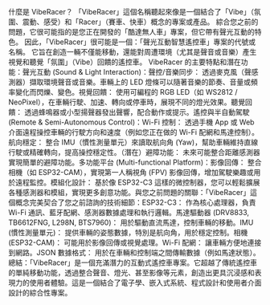 什麼是 VibeRacer？
「VibeRacer」這個名稱聽起來像是一個結合了「Vibe」（氛圍、震動、感受）和「Racer」（賽車、快車）概念的專案或產品。
綜合您之前的問題，它很可能指的是您正在開發的「酷達無人車」專案，但它帶有聲光互動的特色。
因此，「VibeRacer」很可能是一個：「聲光互動智慧遙控車」專案的代號或名稱。
它旨在創造一輛不僅能移動，還能對周遭環境（尤其是聲音或音樂）產生視覺和聽覺「氛圍」（Vibe）回饋的遙控車。
VibeRacer 的主要特點和潛在功能：聲光互動 (Sound & Light Interaction)：聲控/音樂同步： 透過麥克風（聲感測器）擷取環境聲音或音樂。車輛上的 LED 燈條可以隨著音樂的節奏、音量或頻率變化而閃爍、變色。視覺回饋： 使用可編程的 RGB LED（如 WS2812 / NeoPixel），在車輛行駛、加速、轉向或停車時，展現不同的燈光效果。聽覺回饋： 透過蜂鳴器或小型揚聲器發出聲響，配合動作或提示。遙控與半自動駕駛 (Remote & Semi-Autonomous Control)：Wi-Fi 控制： 透過手機 App 或 Web 介面遠程操控車輛的行駛方向和速度（例如您正在做的 Wi-Fi 配網和馬達控制）。航向穩定： 整合 IMU（慣性測量單元）來讀取航向角 (Yaw)，幫助車輛維持直線行駛或精確轉向，提高操控穩定性。（潛在）避障功能： 未來可能整合距離感測器實現簡單的避障功能。多功能平台 (Multi-functional Platform)：影像回傳： 整合相機（如 ESP32-CAM），實現第一人稱視角 (FPV) 影像回傳，增加駕駛樂趣或用於遠程監控。模組化設計： 基於像 ESP32-C3 這樣的微控制器，您可以輕鬆擴展各種感測器和模組，實現更多創意功能。與您之前問題的關聯：「VibeRacer」這個概念完美契合了您之前諮詢的技術細節：ESP32-C3： 作為核心處理器，負責 Wi-Fi 通訊、藍牙配網、感測器數據處理和執行邏輯。馬達驅動器 (DRV8833, TB6612FNG, L298N, BTS7960)： 用於驅動直流馬達，控制車輛的移動。IMU (慣性測量單元)： 提供車輛的姿態數據，特別是航向角，用於穩定控制。相機 (ESP32-CAM)： 可能用於影像回傳或視覺處理。Wi-Fi 配網： 讓車輛方便地連接到網路。JSON 數據格式： 用於在車輛和控制端之間傳輸數據（例如馬達狀態）。總結：「VibeRacer」是一個充滿潛力的互動式遙控車專案。它超越了傳統遙控車的單純移動功能，透過整合聲音、燈光、甚至影像等元素，創造出更具沉浸感和表現力的使用者體驗。這是一個結合了電子學、嵌入式系統、程式設計和使用者介面設計的綜合性專案。
